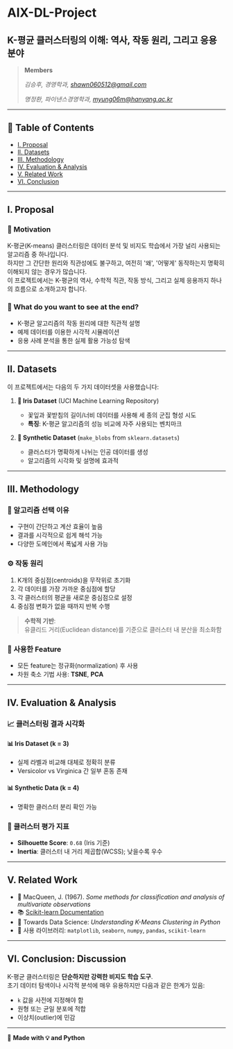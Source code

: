 # AIX-DL-Project
## K-평균 클러스터링의 이해: 역사, 작동 원리, 그리고 응용 분야

> **Members**
> 
> *김승후, 경영학과, shawn060512@gmail.com*
> 
> *명정환, 파이낸스경영학과, myung06m@hanyang.ac.kr*

---

## 📑 Table of Contents
- [I. Proposal](#i-proposal)
- [II. Datasets](#ii-datasets)
- [III. Methodology](#iii-methodology)
- [IV. Evaluation & Analysis](#iv-evaluation--analysis)
- [V. Related Work](#v-related-work)
- [VI. Conclusion](#vi-conclusion-discussion)

---

## I. Proposal

### 🎯 Motivation
K-평균(K-means) 클러스터링은 데이터 분석 및 비지도 학습에서 가장 널리 사용되는 알고리즘 중 하나입니다.  
하지만 그 간단한 원리와 직관성에도 불구하고, 여전히 '왜', '어떻게' 동작하는지 명확히 이해되지 않는 경우가 많습니다.  
이 프로젝트에서는 K-평균의 역사, 수학적 직관, 작동 방식, 그리고 실제 응용까지 하나의 흐름으로 소개하고자 합니다.

### 📌 What do you want to see at the end?
- K-평균 알고리즘의 작동 원리에 대한 직관적 설명
- 예제 데이터를 이용한 시각적 시뮬레이션
- 응용 사례 분석을 통한 실제 활용 가능성 탐색

---

## II. Datasets

이 프로젝트에서는 다음의 두 가지 데이터셋을 사용했습니다:

1. **🌸 Iris Dataset** (UCI Machine Learning Repository)  
   - 꽃잎과 꽃받침의 길이/너비 데이터를 사용해 세 종의 군집 형성 시도  
   - **특징**: K-평균 알고리즘의 성능 비교에 자주 사용되는 벤치마크

2. **🧪 Synthetic Dataset** (`make_blobs` from `sklearn.datasets`)  
   - 클러스터가 명확하게 나뉘는 인공 데이터를 생성  
   - 알고리즘의 시각화 및 설명에 효과적

---

## III. Methodology

### 🔧 알고리즘 선택 이유
- 구현이 간단하고 계산 효율이 높음
- 결과를 시각적으로 쉽게 해석 가능
- 다양한 도메인에서 폭넓게 사용 가능

### ⚙️ 작동 원리
1. K개의 중심점(centroids)을 무작위로 초기화  
2. 각 데이터를 가장 가까운 중심점에 할당  
3. 각 클러스터의 평균을 새로운 중심점으로 설정  
4. 중심점 변화가 없을 때까지 반복 수행

> **수학적 기반**:  
> 유클리드 거리(Euclidean distance)를 기준으로 클러스터 내 분산을 최소화함

### 🧩 사용한 Feature
- 모든 feature는 정규화(normalization) 후 사용
- 차원 축소 기법 사용: **TSNE**, **PCA**

---

## IV. Evaluation & Analysis

### 📈 클러스터링 결과 시각화

#### 📊 Iris Dataset (k = 3)
- 실제 라벨과 비교해 대체로 정확히 분류
- Versicolor vs Virginica 간 일부 혼동 존재

#### 📊 Synthetic Data (k = 4)
- 명확한 클러스터 분리 확인 가능

### 📏 클러스터 평가 지표
- **Silhouette Score**: `0.68` (Iris 기준)
- **Inertia**: 클러스터 내 거리 제곱합(WCSS); 낮을수록 우수

---

## V. Related Work

- 📄 MacQueen, J. (1967). *Some methods for classification and analysis of multivariate observations*
- 📚 [Scikit-learn Documentation](https://scikit-learn.org)
- 📝 Towards Data Science: *Understanding K-Means Clustering in Python*
- 🔧 사용 라이브러리: `matplotlib`, `seaborn`, `numpy`, `pandas`, `scikit-learn`

---

## VI. Conclusion: Discussion

K-평균 클러스터링은 **단순하지만 강력한 비지도 학습 도구**.  
초기 데이터 탐색이나 시각적 분석에 매우 유용하지만 다음과 같은 한계가 있음:

- `k` 값을 사전에 지정해야 함
- 원형 또는 균일 분포에 적합
- 이상치(outlier)에 민감

---

📌 **Made with 💡 and Python**

